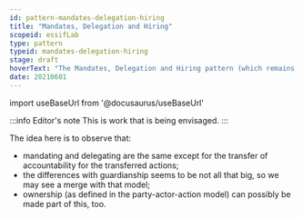 ```yaml
---
id: pattern-mandates-delegation-hiring
title: "Mandates, Delegation and Hiring"
scopeid: essifLab
type: pattern
typeid: mandates-delegation-hiring
stage: draft
hoverText: "The Mandates, Delegation and Hiring pattern (which remains to be documented) captures the ideas behind Mandating, Delegating, Hiring and their relations. This is a work-in-progress."
date: 20210601
---
```


import useBaseUrl from '@docusaurus/useBaseUrl'

:::info Editor's note
This is work that is being envisaged.
:::

The idea here is to observe that:
- mandating and delegating are the same except for the transfer of accountability for the transferred actions;
- the differences with guardianship seems to be not all that big, so we may see a merge with that model;
- ownership (as defined in the party-actor-action model) can possibly be made part of this, too.